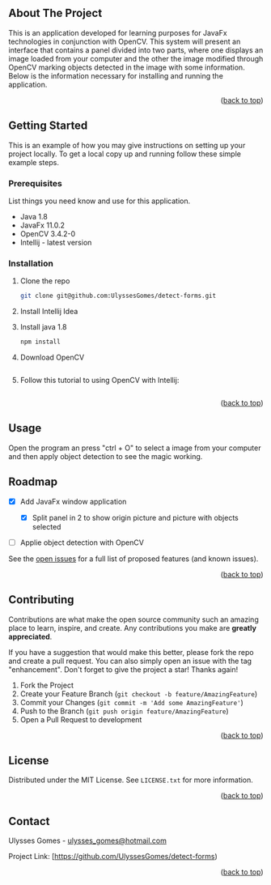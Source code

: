 <!-- ABOUT THE PROJECT -->
## About The Project

This is an application developed for learning purposes for JavaFx technologies in conjunction with OpenCV. This system will present an interface that contains a panel divided into two parts, where one displays an image loaded from your computer and the other the image modified through OpenCV marking objects detected in the image with some information. Below is the information necessary for installing and running the application.

<p align="right">(<a href="#top">back to top</a>)</p>


<!-- GETTING STARTED -->
## Getting Started

This is an example of how you may give instructions on setting up your project locally.
To get a local copy up and running follow these simple example steps.

### Prerequisites

List things you need know and use for this application.
* Java 1.8
* JavaFx 11.0.2
* OpenCV 3.4.2-0
* Intellij - latest version

### Installation

1. Clone the repo
   ```sh
   git clone git@github.com:UlyssesGomes/detect-forms.git
   ```
2. Install Intellij Idea
   
3. Install java 1.8
   ```sh
   npm install
   ```

4. Download OpenCV
   ```https://opencv.org/releases/
   ```

5. Follow this tutorial to using OpenCV with Intellij:
   ```https://medium.com/@aadimator/how-to-set-up-opencv-in-intellij-idea-6eb103c1d45c
   ```

<p align="right">(<a href="#top">back to top</a>)</p>



<!-- USAGE EXAMPLES -->
## Usage

Open the program an press "ctrl + O" to select a image from your computer and then apply object detection to see the magic working.


<!-- ROADMAP -->
## Roadmap

- [x] Add JavaFx window application
	- [x] Split panel in 2 to show origin picture and picture with objects selected
- [ ] Applie object detection with OpenCV


See the [open issues](https://github.com/othneildrew/Best-README-Template/issues) for a full list of proposed features (and known issues).

<p align="right">(<a href="#top">back to top</a>)</p>



<!-- CONTRIBUTING -->
## Contributing

Contributions are what make the open source community such an amazing place to learn, inspire, and create. Any contributions you make are **greatly appreciated**.

If you have a suggestion that would make this better, please fork the repo and create a pull request. You can also simply open an issue with the tag "enhancement".
Don't forget to give the project a star! Thanks again!

1. Fork the Project
2. Create your Feature Branch (`git checkout -b feature/AmazingFeature`)
3. Commit your Changes (`git commit -m 'Add some AmazingFeature'`)
4. Push to the Branch (`git push origin feature/AmazingFeature`)
5. Open a Pull Request to development

<p align="right">(<a href="#top">back to top</a>)</p>



<!-- LICENSE -->
## License

Distributed under the MIT License. See `LICENSE.txt` for more information.

<p align="right">(<a href="#top">back to top</a>)</p>



<!-- CONTACT -->
## Contact

Ulysses Gomes - ulysses_gomes@hotmail.com

Project Link: [https://github.com/UlyssesGomes/detect-forms)

<p align="right">(<a href="#top">back to top</a>)</p>

